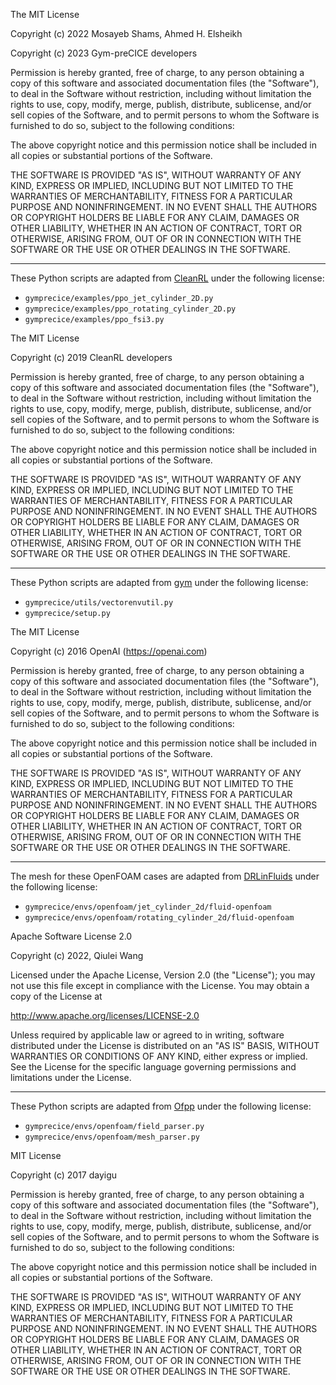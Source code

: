 The MIT License

Copyright (c) 2022 Mosayeb Shams, Ahmed H. Elsheikh

Copyright (c) 2023 Gym-preCICE developers

Permission is hereby granted, free of charge, to any person obtaining a copy
of this software and associated documentation files (the "Software"), to deal
in the Software without restriction, including without limitation the rights
to use, copy, modify, merge, publish, distribute, sublicense, and/or sell
copies of the Software, and to permit persons to whom the Software is
furnished to do so, subject to the following conditions:

The above copyright notice and this permission notice shall be included in
all copies or substantial portions of the Software.

THE SOFTWARE IS PROVIDED "AS IS", WITHOUT WARRANTY OF ANY KIND, EXPRESS OR
IMPLIED, INCLUDING BUT NOT LIMITED TO THE WARRANTIES OF MERCHANTABILITY,
FITNESS FOR A PARTICULAR PURPOSE AND NONINFRINGEMENT. IN NO EVENT SHALL THE
AUTHORS OR COPYRIGHT HOLDERS BE LIABLE FOR ANY CLAIM, DAMAGES OR OTHER
LIABILITY, WHETHER IN AN ACTION OF CONTRACT, TORT OR OTHERWISE, ARISING FROM,
OUT OF OR IN CONNECTION WITH THE SOFTWARE OR THE USE OR OTHER DEALINGS IN
THE SOFTWARE.

-------------------------------------------------------------------------------

These Python scripts are adapted from [CleanRL](https://github.com/vwxyzjn/cleanrl) under the following license:
- `gymprecice/examples/ppo_jet_cylinder_2D.py`
- `gymprecice/examples/ppo_rotating_cylinder_2D.py`
- `gymprecice/examples/ppo_fsi3.py`

The MIT License

Copyright (c) 2019 CleanRL developers

Permission is hereby granted, free of charge, to any person obtaining a copy
of this software and associated documentation files (the "Software"), to deal
in the Software without restriction, including without limitation the rights
to use, copy, modify, merge, publish, distribute, sublicense, and/or sell
copies of the Software, and to permit persons to whom the Software is
furnished to do so, subject to the following conditions:

The above copyright notice and this permission notice shall be included in all
copies or substantial portions of the Software.

THE SOFTWARE IS PROVIDED "AS IS", WITHOUT WARRANTY OF ANY KIND, EXPRESS OR
IMPLIED, INCLUDING BUT NOT LIMITED TO THE WARRANTIES OF MERCHANTABILITY,
FITNESS FOR A PARTICULAR PURPOSE AND NONINFRINGEMENT. IN NO EVENT SHALL THE
AUTHORS OR COPYRIGHT HOLDERS BE LIABLE FOR ANY CLAIM, DAMAGES OR OTHER
LIABILITY, WHETHER IN AN ACTION OF CONTRACT, TORT OR OTHERWISE, ARISING FROM,
OUT OF OR IN CONNECTION WITH THE SOFTWARE OR THE USE OR OTHER DEALINGS IN THE
SOFTWARE.

-------------------------------------------------------------------------------

These Python scripts are adapted from [gym](https://github.com/openai/gym) under the following license:
- `gymprecice/utils/vectorenvutil.py`
- `gymprecice/setup.py`

The MIT License

Copyright (c) 2016 OpenAI (https://openai.com)

Permission is hereby granted, free of charge, to any person obtaining a copy of this software and associated documentation files (the "Software"), to deal in the Software without restriction, including without limitation the rights to use, copy, modify, merge, publish, distribute, sublicense, and/or sell copies of the Software, and to permit persons to whom the Software is furnished to do so, subject to the following conditions:

The above copyright notice and this permission notice shall be included in all copies or substantial portions of the Software.

THE SOFTWARE IS PROVIDED "AS IS", WITHOUT WARRANTY OF ANY KIND, EXPRESS OR IMPLIED, INCLUDING BUT NOT LIMITED TO THE WARRANTIES OF MERCHANTABILITY, FITNESS FOR A PARTICULAR PURPOSE AND NONINFRINGEMENT. IN NO EVENT SHALL THE AUTHORS OR COPYRIGHT HOLDERS BE LIABLE FOR ANY CLAIM, DAMAGES OR OTHER LIABILITY, WHETHER IN AN ACTION OF CONTRACT, TORT OR OTHERWISE, ARISING FROM, OUT OF OR IN CONNECTION WITH THE SOFTWARE OR THE USE OR OTHER DEALINGS IN THE SOFTWARE.

-------------------------------------------------------------------------------

The mesh for these OpenFOAM cases are adapted from [DRLinFluids](https://github.com/venturi123/DRLinFluids) under the following license:
- `gymprecice/envs/openfoam/jet_cylinder_2d/fluid-openfoam`
- `gymprecice/envs/openfoam/rotating_cylinder_2d/fluid-openfoam`

Apache Software License 2.0

Copyright (c) 2022, Qiulei Wang

Licensed under the Apache License, Version 2.0 (the "License");
you may not use this file except in compliance with the License.
You may obtain a copy of the License at

http://www.apache.org/licenses/LICENSE-2.0

Unless required by applicable law or agreed to in writing, software
distributed under the License is distributed on an "AS IS" BASIS,
WITHOUT WARRANTIES OR CONDITIONS OF ANY KIND, either express or implied.
See the License for the specific language governing permissions and
limitations under the License.

-------------------------------------------------------------------------------

These Python scripts are adapted from [Ofpp](https://github.com/xu-xianghua/ofpp) under the following license:
- `gymprecice/envs/openfoam/field_parser.py`
- `gymprecice/envs/openfoam/mesh_parser.py`

MIT License

Copyright (c) 2017 dayigu

Permission is hereby granted, free of charge, to any person obtaining a copy
of this software and associated documentation files (the "Software"), to deal
in the Software without restriction, including without limitation the rights
to use, copy, modify, merge, publish, distribute, sublicense, and/or sell
copies of the Software, and to permit persons to whom the Software is
furnished to do so, subject to the following conditions:

The above copyright notice and this permission notice shall be included in all
copies or substantial portions of the Software.

THE SOFTWARE IS PROVIDED "AS IS", WITHOUT WARRANTY OF ANY KIND, EXPRESS OR
IMPLIED, INCLUDING BUT NOT LIMITED TO THE WARRANTIES OF MERCHANTABILITY,
FITNESS FOR A PARTICULAR PURPOSE AND NONINFRINGEMENT. IN NO EVENT SHALL THE
AUTHORS OR COPYRIGHT HOLDERS BE LIABLE FOR ANY CLAIM, DAMAGES OR OTHER
LIABILITY, WHETHER IN AN ACTION OF CONTRACT, TORT OR OTHERWISE, ARISING FROM,
OUT OF OR IN CONNECTION WITH THE SOFTWARE OR THE USE OR OTHER DEALINGS IN THE
SOFTWARE.
